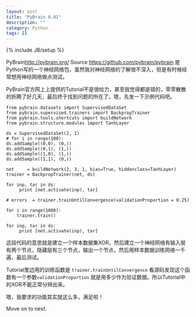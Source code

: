 ```yaml
---
layout: post
title: "PyBrain 0.01"
description: ""
category: Python
tags: []
---
```

{% include JB/setup %}

PyBrain<http://pybrain.org/> Source <https://github.com/pybrain/pybrain> 是Python写的一个神经网络包，虽然我对神经网络的了解很不深入，但是有时候经常想用神经网络做点测试。

PyBrain官方网上上提供的Tutorial不是很给力，甚至我觉得都是错的，零零散散的折腾了好几天，最后终于找到问题的所在了。嗯，先发一下示例代码吧。
	
	from pybrain.datasets import SupervisedDataSet
	from pybrain.supervised.trainers import BackpropTrainer
	from pybrain.tools.shortcuts import buildNetwork
	from pybrain.structure.modules import TanhLayer
	
	ds = SupervisedDataSet(2, 1)
	# for i in range(100):
	ds.addSample((0,0), (0,))
	ds.addSample((0,1), (1,))
	ds.addSample((1,0), (1,))
	ds.addSample((1,1), (0,))
	
	net     = buildNetwork(2, 3, 1, bias=True, hiddenclass=TanhLayer)
	trainer = BackpropTrainer(net, ds)
	
	for inp, tar in ds:
	     print [net.activate(inp), tar]
	
	# errors  = trainer.trainUntilConvergence(validationProportion = 0.25)
	
	for i in range(1000):
	    trainer.train()
	
	for inp, tar in ds:
	     print [net.activate(inp), tar]
	     
这段代码的意思就是建立一个样本数据集XOR，然后建立一个神经网络有输入层有两个节点，隐藏层有三个节点，输出一个节点，然后用样本数据训练网络一千遍，最后测试。

Tutorial里边用的训练函数是 `trainer.trainUntilConvergence` 看源码发现这个函数有一个参数`validationProportion` 就是用多少作为验证数据。所以Tutorial中的XOR不能正常分辨出来。

嗯，我要求的功能其实就这么多，满足啦！

Move on to next. 
